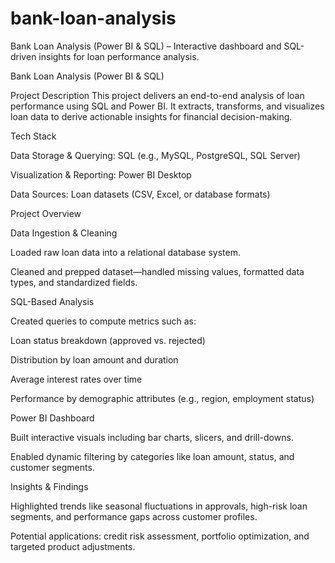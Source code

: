 # bank-loan-analysis
Bank Loan Analysis (Power BI &amp; SQL) – Interactive dashboard and SQL-driven insights for loan performance analysis.

Bank Loan Analysis (Power BI & SQL)

Project Description
This project delivers an end-to-end analysis of loan performance using SQL and Power BI. It extracts, transforms, and visualizes loan data to derive actionable insights for financial decision-making.

Tech Stack

Data Storage & Querying: SQL (e.g., MySQL, PostgreSQL, SQL Server)

Visualization & Reporting: Power BI Desktop

Data Sources: Loan datasets (CSV, Excel, or database formats)

Project Overview

Data Ingestion & Cleaning

Loaded raw loan data into a relational database system.

Cleaned and prepped dataset—handled missing values, formatted data types, and standardized fields.

SQL-Based Analysis

Created queries to compute metrics such as:

Loan status breakdown (approved vs. rejected)

Distribution by loan amount and duration

Average interest rates over time

Performance by demographic attributes (e.g., region, employment status)

Power BI Dashboard

Built interactive visuals including bar charts, slicers, and drill-downs.

Enabled dynamic filtering by categories like loan amount, status, and customer segments.

Insights & Findings

Highlighted trends like seasonal fluctuations in approvals, high-risk loan segments, and performance gaps across customer profiles.

Potential applications: credit risk assessment, portfolio optimization, and targeted product adjustments.
